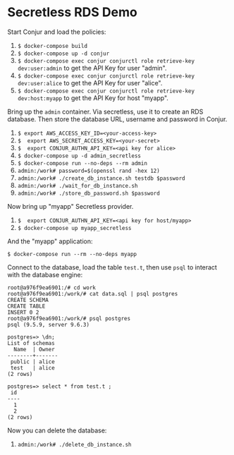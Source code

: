 # Secretless RDS Demo

Start Conjur and load the policies:

1. `$ docker-compose build`
2. `$ docker-compose up -d conjur`
3. `$ docker-compose exec conjur conjurctl role retrieve-key dev:user:admin` to get the API Key for user "admin".
3. `$ docker-compose exec conjur conjurctl role retrieve-key dev:user:alice` to get the API Key for user "alice".
3. `$ docker-compose exec conjur conjurctl role retrieve-key dev:host:myapp` to get the API Key for host "myapp".

Bring up the `admin` container. Via secretless, use it to create an RDS database. Then store the database URL, username and password in Conjur.

1. `$ export AWS_ACCESS_KEY_ID=<your-access-key>`
2. `$  export AWS_SECRET_ACCESS_KEY=<your-secret>`
3. `$  export CONJUR_AUTHN_API_KEY=<api key for alice>`
4. `$ docker-compose up -d admin_secretless`
5. `$ docker-compose run --no-deps --rm admin`
6. `admin:/work# password=$(openssl rand -hex 12)`
7. `admin:/work# ./create_db_instance.sh testdb $password`
8. `admin:/work# ./wait_for_db_instance.sh`
9. `admin:/work# ./store_db_password.sh $password`

Now bring up "myapp" Secretless provider. 

1. `$  export CONJUR_AUTHN_API_KEY=<api key for host/myapp>`
2. `$ docker-compose up myapp_secretless`

And the "myapp" application:

```
$ docker-compose run --rm --no-deps myapp
```

Connect to the database, load the table `test.t`, then use `psql` to interact with the database engine:

```sh-session
root@a976f9ea6901:/# cd work
root@a976f9ea6901:/work/# cat data.sql | psql postgres
CREATE SCHEMA
CREATE TABLE
INSERT 0 2
root@a976f9ea6901:/work/# psql postgres
psql (9.5.9, server 9.6.3)

postgres=> \dn;
List of schemas
  Name  | Owner
--------+-------
 public | alice
 test   | alice
(2 rows)

postgres=> select * from test.t ;
 id
----
  1
  2
(2 rows)
```

Now you can delete the database:

1. `admin:/work# ./delete_db_instance.sh`
